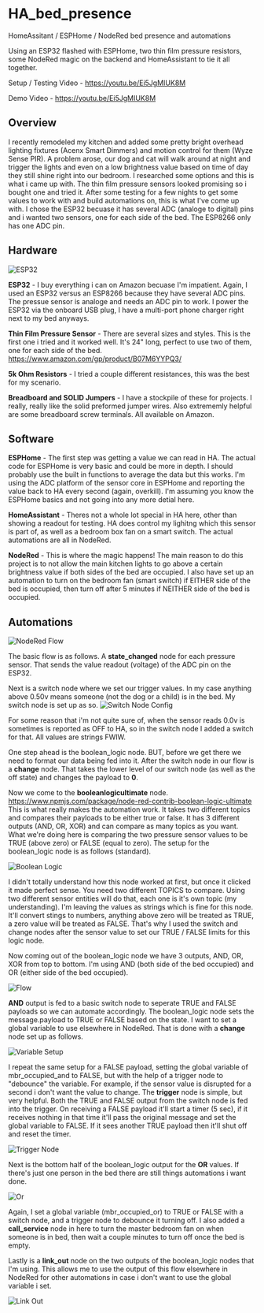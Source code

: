 # HA_bed_presence
HomeAssitant / ESPHome / NodeRed bed presence and automations


Using an ESP32 flashed with ESPHome, two thin film pressure resistors, some NodeRed magic on the backend and HomeAssistant to tie it all together.

Setup / Testing Video - https://youtu.be/Ei5JgMIUK8M

Demo Video - https://youtu.be/Ei5JgMIUK8M

## Overview

I recently remodeled my kitchen and added some pretty bright overhead lighting fixtures (Acenx Smart Dimmers) and motion control for them (Wyze Sense PIR).  A problem arose, our dog and cat will walk around at night and trigger the lights and even on a low brightness value based on time of day they still shine right into our bedroom.  I researched some options and this is what i came up with.  The thin film pressure sensors looked promising so i bought one and tried it.  After some testing for a few nights to get some values to work with and build automations on, this is what I've come up with.  I chose the ESP32 becuase it has several ADC (analoge to digital) pins and i wanted two sensors, one for each side of the bed.  The ESP8266 only has one ADC pin.

## Hardware

![ESP32](https://i.imgur.com/THQlqsE.png)

**ESP32** - I buy everything i can on Amazon becuase I'm impatient.  Again, I used an ESP32 versus an ESP8266 because they have several ADC pins.  The pressue sensor is analoge and needs an ADC pin to work.  I power the ESP32 via the onboard USB plug, I have a multi-port phone charger right next to my bed anyways.

**Thin Film Pressure Sensor** - There are several sizes and styles.  This is the first one i tried and it worked well.  It's 24" long, perfect to use two of them, one for each side of the bed.  https://www.amazon.com/gp/product/B07M6YYPQ3/ 

**5k Ohm Resistors** - I tried a couple different resistances, this was the best for my scenario.

**Breadboard and SOLID Jumpers** - I have a stockpile of these for projects.  I really, really like the solid preformed jumper wires.  Also extrememly helpful are some breadboard screw terminals.  All available on Amazon.

## Software

**ESPHome** - The first step was getting a value we can read in HA.  The actual code for ESPHome is very basic and could be more in depth.  I should probably use the built in functions to average the data but this works.  I'm using the ADC platform of the sensor core in ESPHome and reporting the value back to HA every second (again, overkill).  I'm assuming you know the ESPHome basics and not going into any more detial here.

**HomeAssistant** - Theres not a whole lot special in HA here, other than showing a readout for testing.  HA does control my lighitng which this sensor is part of, as well as a bedroom box fan on a smart switch.  The actual automations are all in NodeRed.

**NodeRed** - This is where the magic happens!  The main reason to do this project is to not allow the main kitchen lights to go above a certain brightness value if both sides of the bed are occupied.  I also have set up an automation to turn on the bedroom fan (smart switch) if EITHER side of the bed is occupied, then turn off after 5 minutes if NEITHER side of the bed is occupied.

## Automations

![NodeRed Flow](https://i.imgur.com/3ZXEO0q.png)

The basic flow is as follows.  A **state_changed** node for each pressure sensor.  That sends the value readout (voltage) of the ADC pin on the ESP32.  

Next is a switch node where we set our trigger values.  In my case anything above 0.50v means someone (not the dog or a child) is in the bed.  My switch node is set up as so. ![Switch Node Config](https://i.imgur.com/zDX1Oz3.png)

For some reason that i'm not quite sure of, when the sensor reads 0.0v is sometimes is reported as OFF to HA, so in the switch node I added a switch for that.  All values are strings FWIW.

One step ahead is the boolean_logic node.  BUT, before we get there we need to format our data being fed into it.  After the switch node in our flow is a **change** node.  That takes the lower level of our switch node (as well as the off state) and changes the payload to **0**.

Now we come to the **booleanlogicultimate** node.  https://www.npmjs.com/package/node-red-contrib-boolean-logic-ultimate  This is what really makes the automation work.  It takes two different topics and compares their payloads to be either true or false.  It has 3 different outputs (AND, OR, XOR) and can compare as many topics as you want.  What we're doing here is comparing the two pressure sensor values to be TRUE (above zero) or FALSE (equal to zero).  The setup for the boolean_logic node is as follows (standard).

![Boolean Logic](https://i.imgur.com/fEXIX4R.png)

I didn't totally understand how this node worked at first, but once it clicked it made perfect sense.  You need two different TOPICS to compare.  Using two different sensor entities will do that, each one is it's own topic (my understanding).  I'm leaving the values as strings which is fine for this node.  It'll convert stings to numbers, anything above zero will be treated as TRUE, a zero value will be treated as FALSE.  That's why I used the switch and change nodes after the sensor value to set our TRUE / FALSE limits for this logic node.

Now coming out of the boolean_logic node we have 3 outputs, AND, OR, XOR from top to bottom.  I'm using AND (both side of the bed occupied) and OR (either side of the bed occupied).

![Flow](https://i.imgur.com/X3AZcCk.png)

**AND** output is fed to a basic switch node to seperate TRUE and FALSE payloads so we can automate accordingly.  The boolean_logic node sets the message.payload to TRUE or FALSE based on the state.  I want to set a global variable to use elsewhere in NodeRed.  That is done with a **change** node set up as follows.

![Variable Setup](https://i.imgur.com/Um6YjFL.png)

I repeat the same setup for a FALSE payload, setting the global variable of mbr_occupied_and to FALSE, but with the help of a trigger node to "debounce" the variable.  For example, if the sensor value is disrupted for a second i don't want the value to change.  The **trigger** node is simple, but very helpful.  Both the TRUE and FALSE output from the switch node is fed into the trigger.  On receiving a FALSE payload it'll start a timer (5 sec), if it receives nothing in that time it'll pass the original message and set the global variable to FALSE.  If it sees another TRUE payload then it'll shut off and reset the timer.

![Trigger Node](https://i.imgur.com/8F5htNI.png)

Next is the bottom half of the boolean_logic output for the **OR** values.  If there's just one person in the bed there are still things automations i want done.

![Or](https://i.imgur.com/CHpuQI8.png)

Again, I set a global variable (mbr_occupied_or) to TRUE or FALSE with a switch node, and a trigger node to debounce it turning off.  I also added a **call_service** node in here to turn the master bedroom fan on when someone is in bed, then wait a couple minutes to turn off once the bed is empty.

Lastly is a **link_out** node on the two outputs of the boolean_logic nodes that I'm using.  This allows me to use the output of this flow elsewhere in NodeRed for other automations in case i don't want to use the global variable i set.

![Link Out](https://i.imgur.com/ttGqf7m.png)





